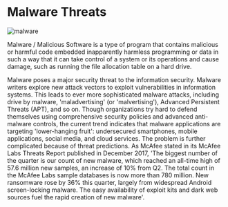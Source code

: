 # Malware Threats
![malware](https://upload.wikimedia.org/wikipedia/commons/4/44/2017_Petya_cyberattack_screenshot.jpg)

Malware / Malicious Software is a type of program that contains malicious or harmful code embedded inapparently harmless programming or data in such a way that it can take control of a system or its operations and cause damage, such as running the file allocation table on a hard drive.


Malware poses a major security threat to the information security. Malware writers explore new attack vectors to exploit vulnerabilities in information systems. This leads to ever more sophisticated malware attacks, including drive by malware, 'maladvertising' (or 'malvertising'), Advanced Persistent Threats (APT), and so on. Though organizations try hard to  defend themselves using comprehensive security policies and advanced anti-malware controls, the current trend indicates that malware applications are targeting 'lower-hanging fruit': undersecured smartphones, mobile applications, social media, and cloud services. The problem is further complicated because of threat predictions. As McAfee stated in its McAfee Labs Threats Report published in December 2017, 'The biggest number of the quarter is our count of new malware, which reached an all-time high of 57.6 million new samples, an increase of 10% from Q2. The total count in the McAfee Labs sample databases is now more than 780 million. New ransomware rose by 36% this quarter, largely from widespread Android screen-locking malware. The easy availability of exploit kits and dark web sources fuel the rapid creation of new malware'.


